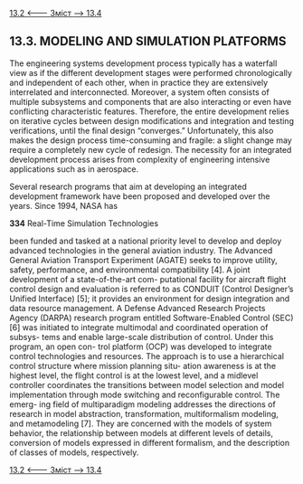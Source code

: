 [13.2 <--- ](13_2.md) [   Зміст   ](README.md) [--> 13.4](13_4.md)

## 13.3. MODELING AND SIMULATION PLATFORMS

The engineering systems development process typically has a waterfall view as if the different development stages were performed chronologically and independent of each other, when in practice they are extensively interrelated and interconnected. Moreover, a system often consists of multiple subsystems and components that are also interacting or even have conflicting characteristic features. Therefore, the entire development relies on iterative cycles between design modifications and integration and testing verifications, until the final design “converges.” Unfortunately, this also makes the design process time-consuming and fragile: a slight change may require a completely new cycle of redesign. The necessity for an integrated development process arises from complexity of engineering intensive applications such as in aerospace.

Several research programs that aim at developing an integrated development framework have been proposed and developed over the years. Since 1994, NASA has



**334**                             Real-Time Simulation Technologies

 

been funded and tasked at a national priority level to develop and deploy advanced technologies in the general aviation industry. The Advanced General Aviation Transport Experiment (AGATE) seeks to improve utility, safety, performance, and environmental compatibility [4]. A joint development of a state-of-the-art com- putational facility for aircraft flight control design and evaluation is referred to as CONDUIT (Control Designer’s Unified Interface) [5]; it provides an environment for design integration and data resource management. A Defense Advanced Research Projects Agency (DARPA) research program entitled Software-Enabled Control (SEC) [6] was initiated to integrate multimodal and coordinated operation of subsys- tems and enable large-scale distribution of control. Under this program, an open con- trol platform (OCP) was developed to integrate control technologies and resources. The approach is to use a hierarchical control structure where mission planning situ- ation awareness is at the highest level, the flight control is at the lowest level, and a midlevel controller coordinates the transitions between model selection and model implementation through mode switching and reconfigurable control. The emerg- ing field of multiparadigm modeling addresses the directions of research in model abstraction, transformation, multiformalism modeling, and metamodeling [7]. They are concerned with the models of system behavior, the relationship between models at different levels of details, conversion of models expressed in different formalism, and the description of classes of models, respectively.

[13.2 <--- ](13_2.md) [   Зміст   ](README.md) [--> 13.4](13_4.md)